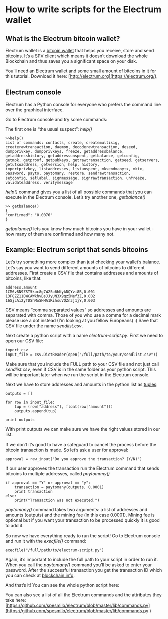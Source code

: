 <!---
Electrum csv2paytomany script
Copyright (C) 2014  Matej Ramuta

This program is free software; you can redistribute it and/or modify
it under the terms of the GNU General Public License as published by
the Free Software Foundation; either version 2 of the License, or
(at your option) any later version.

This program is distributed in the hope that it will be useful,
but WITHOUT ANY WARRANTY; without even the implied warranty of
MERCHANTABILITY or FITNESS FOR A PARTICULAR PURPOSE.  See the
GNU General Public License for more details.

You should have received a copy of the GNU General Public License along
with this program; if not, write to the Free Software Foundation, Inc.,
51 Franklin Street, Fifth Floor, Boston, MA 02110-1301 USA.
-->

How to write scripts for the Electrum wallet
=======

What is the Electrum bitcoin wallet?
-----------
Electrum wallet is a [bitcoin wallet](https://bitcoin.org/en/choose-your-wallet) that helps you receive, 
store and send bitcoins. It’s a [SPV](https://en.bitcoin.it/wiki/Scalability#Simplified_payment_verification) 
client which means it doesn’t download the whole Blockchain and thus saves you a significant space on your disk.

You’ll need an Electrum wallet and some small amount of bitcoins in it for this tutorial. Download it here: 
[http://electrum.org](https://electrum.org/).

Electrum console
-----------
Electrum has a Python console for everyone who prefers the command line over the graphical interface.

Go to Electrum console and try some commands:

The first one is “the usual suspect”: *help()*


    >>help()
    List of commands: contacts, create, createmultisig, createrawtransaction, daemon, decoderawtransaction, deseed, 
    dumpprivkey, dumpprivkeys, freeze, getaddressbalance, getaddresshistory, getaddressunspent, getbalance, getconfig, 
    getmpk, getproof, getpubkeys, getrawtransaction, getseed, getservers, getutxoaddress, getversion, help, history, 
    importprivkey, listaddresses, listunspent, mksendmanytx, mktx, password, payto, paytomany, restore, sendrawtransaction, 
    setconfig, setlabel, signmessage, signrawtransaction, unfreeze, validateaddress, verifymessage


*help()* command gives you a list of all possible commands that you can execute in the Electrum console. Let’s try another 
one, *getbalance()*

    >> getbalance()
    {
    "confirmed": "0.0076"
    }

*getbalance()* lets you know how much bitcoins you have in your wallet - how many of them are confirmed and how many not.

Example: Electrum script that sends bitcoins
-----------
Let’s try something more complex than just checking your wallet’s balance. Let’s say you want to send different amounts 
of bitcoins to different addresses. First create a CSV file that contains addresses and amounts of bitcoins, like that:

    address,amount
    1CM6v8N9ZST5koc8g7W2So6hKyADQYvi8B,0.001
    13F8ZZ11BWCAWkhvBsJJyUN3X9qz5Mef3Z,0.002
    16SjLAi2yTDShMoSHHA1RihsuVQZn3j1jY,0.003

CSV means “comma separated values” so addresses and amounts are separated with comma. Those of you who use a comma for 
a decimal mark please use a dot instead (I’m looking at you fellow Europeans) :) Save that CSV file under the name 
*sendlist.csv*.

Next create a python script with a name *electrum-script.py*. First we need to open our CSV file:

    import csv
    input_file = csv.DictReader(open("/full/path/to/your/sendlist.csv"))

Make sure that you include the FULL path to your CSV file and not just call *sendlist.csv*, even if CSV is in the same 
folder as your python script. This will be important later when we run the script in the Electrum console.

Next we have to store addresses and amounts in the python list as [tuples](https://docs.python.org/2/tutorial/datastructures.html#tuples-and-sequences):

    outputs = []
    
    for row in input_file:
        tup = (row["address"], float(row["amount"]))
        outputs.append(tup)
    
    print outputs

With print outputs we can make sure we have the right values stored in our list.

If we don’t it’s good to have a safeguard to cancel the process before the bitcoin transaction is made. So let’s ask a 
user for approval:

    approval = raw_input("Do you approve the transaction? (Y/N)")

If our user approves the transaction run the Electrum command that sends bitcoins to multiple addresses, called 
*paytomany()*

    if approval == "Y" or approval == "y":
        transaction = paytomany(outputs, 0.0001)
        print transaction
    else:
        print("Transaction was not executed.")

*paytomany()* command takes two arguments: a list of addresses and amounts (outputs) and the mining fee (in this case 
0.0001). Mining fee is optional but if you want your transaction to be processed quickly it is good to add it. 

So now we have everything ready to run the script! Go to Electrum console and run it with the *execfile()* command:

    execfile("/full/path/to/electrum-script.py")

Again, it’s important to include the full path to your script in order to run it. When you call the *paytomany()* command 
you’ll be asked to enter your password. After the successful transaction you get the transaction ID which you can check 
at [blockchain.info](https://blockchain.info/).

And that’s it! You can see the whole python script here: []()

You can also see a list of all the Electrum commands and the attributes they take here: 
[https://github.com/spesmilo/electrum/blob/master/lib/commands.py](https://github.com/spesmilo/electrum/blob/master/lib/commands.py )
